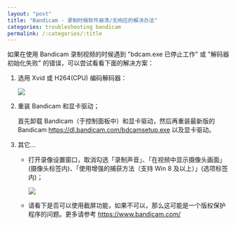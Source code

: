 ```yaml
---
layout: "post"
title: "Bandicam - 录制时候软件崩溃/无响应的解决办法"
categories: troubleshooting bandicam
permalink: /:categories/:title
---
```


如果在使用 Bandicam 录制视频的时候遇到 "bdcam.exe 已停止工作" 或 "解码器初始化失败" 的错误，可以尝试看看下面的解决方案：

1. 选用 Xvid 或 H264(CPU) 编码解码器：

	![](https://i.imgur.com/ryUcb9O.png)

2. 重装 Bandicam 和显卡驱动；

	首先卸载 Bandicam（于控制面板中）和显卡驱动，然后再重装最新版的 Bandicam <https://dl.bandicam.com/bdcamsetup.exe> 以及显卡驱动。

3. 其它...

	- 打开录像设置窗口，取消勾选「录制声音」、「在视频中显示摄像头画面」(摄像头标签内)、「使用增强的捕获方法（支持 Win 8 及以上）」(选项标签内)；

		![](https://i.imgur.com/prr4GGN.png)


	- 请看下是否可以使用截屏功能，如果不可以，那么这可能是一个版权保护程序的问题。更多请参考 https://www.bandicam.com/
